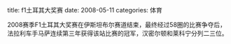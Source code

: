 title: f1土耳其大奖赛
date: 2008-05-11
categories:  体育

2008赛季F1土耳其大奖赛在伊斯坦布尔赛道结束，最终经过58圈的比赛争夺后，法拉利车手马萨连续第三年获得该站比赛的冠军，汉密尔顿和莱科宁分列二三位。
